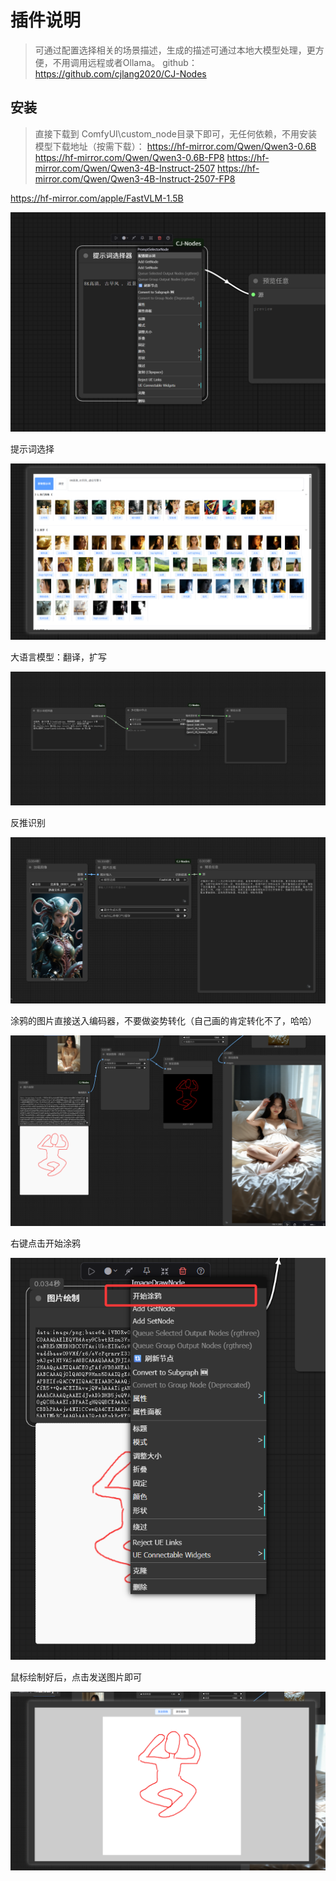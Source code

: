 # 插件说明
> 可通过配置选择相关的场景描述，生成的描述可通过本地大模型处理，更方便，不用调用远程或者Ollama。
github：https://github.com/cjlang2020/CJ-Nodes

## 安装
> 直接下载到 ComfyUI\custom_node目录下即可，无任何依赖，不用安装
> 模型下载地址（按需下载）：
https://hf-mirror.com/Qwen/Qwen3-0.6B
https://hf-mirror.com/Qwen/Qwen3-0.6B-FP8
https://hf-mirror.com/Qwen/Qwen3-4B-Instruct-2507
https://hf-mirror.com/Qwen/Qwen3-4B-Instruct-2507-FP8

https://hf-mirror.com/apple/FastVLM-1.5B

![示例图片](doc/1.png)

提示词选择

![示例图片](doc/2.png)

大语言模型：翻译，扩写

![示例图片](doc/3.png)

反推识别

![示例图片](doc/4.png)

涂鸦的图片直接送入编码器，不要做姿势转化（自己画的肯定转化不了，哈哈）

![示例图片](doc/5.png)

右键点击开始涂鸦

![示例图片](doc/6.png)

鼠标绘制好后，点击发送图片即可

![示例图片](doc/7.png)
